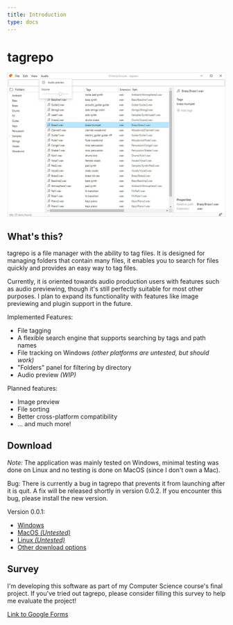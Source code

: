 ```yaml
---
title: Introduction
type: docs
---
```


# tagrepo

![](screenshot.jpg)

## What's this?

tagrepo is a file manager with the ability to tag files. It is designed for managing folders that contain many files, it enables you to search for files quickly and provides an easy way to tag files.

Currently, it is oriented towards audio production users with features such as audio previewing, though it's still perfectly suitable for most other purposes. I plan to expand its functionality with features like image previewing and plugin support in the future.

Implemented Features:

- File tagging
- A flexible search engine that supports searching by tags and path names
- File tracking on Windows _(other platforms are untested, but should work)_
- "Folders" panel for filtering by directory
- Audio preview _(WIP)_

Planned features:

- Image preview
- File sorting
- Better cross-platform compatibility
- ... and much more!

## Download

*Note:* The application was mainly tested on Windows, minimal testing was done on Linux and no testing is done on MacOS (since I don't own a Mac).

Bug: There is currently a bug in tagrepo that prevents it from launching after it is quit. A fix will be released shortly in version 0.0.2. If you encounter this bug, please install the new version.

Version 0.0.1:

- [Windows](https://github.com/jamesWalker55/tag-repo/releases/download/tagrepo-v0.0.1/tag-repo_0.0.1_x64_en-US.msi)
- [MacOS _(Untested)_](https://github.com/jamesWalker55/tag-repo/releases/download/tagrepo-v0.0.1/tag-repo_0.0.1_x64.dmg)
- [Linux _(Untested)_](https://github.com/jamesWalker55/tag-repo/releases/download/tagrepo-v0.0.1/tag-repo_0.0.1_amd64.deb)
- [Other download options](https://github.com/jamesWalker55/tag-repo/releases/tag/tagrepo-v0.0.1)

## Survey

I'm developing this software as part of my Computer Science course's final project. If you've tried out tagrepo, please consider filling this survey to help me evaluate the project!

[Link to Google Forms](https://forms.gle/r3fvEaKTqq5VGznq8)
